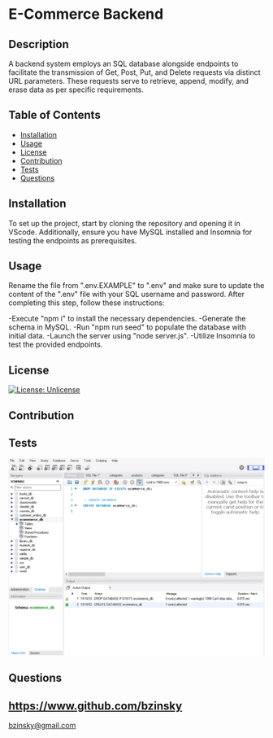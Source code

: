 
# E-Commerce Backend

## Description

A backend system employs an SQL database alongside endpoints to facilitate the transmission of Get, Post, Put, and Delete requests via distinct URL parameters. These requests serve to retrieve, append, modify, and erase data as per specific requirements.

## Table of Contents

- [Installation](#installation)
- [Usage](#usage)
- [License](#license)
- [Contribution](#contribution)
- [Tests](#tests)
- [Questions](#questions)

## Installation

To set up the project, start by cloning the repository and opening it in VScode. Additionally, ensure you have MySQL installed and Insomnia for testing the endpoints as prerequisites.

## Usage

Rename the file from ".env.EXAMPLE" to ".env" and make sure to update the content of the ".env" file with your SQL username and password. After completing this step, follow these instructions:

-Execute "npm i" to install the necessary dependencies.
-Generate the schema in MySQL.
-Run "npm run seed" to populate the database with initial data.
-Launch the server using "node server.js".
-Utilize Insomnia to test the provided endpoints.

## License

[![License: Unlicense](https://img.shields.io/badge/license-Unlicense-blue.svg)](http://unlicense.org/)

## Contribution



## Tests

![](./assets/Screenshot%202023-09-27%20192100.png)

## Questions

https://www.github.com/bzinsky
-----------------
bzinsky@gmail.com

